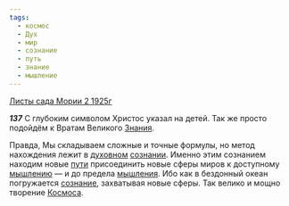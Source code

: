 ```yaml
---
tags:
  - космос
  - Дух
  - мир
  - сознание
  - путь
  - знание
  - мышление
---
```


[Листы сада Мории 2 1925г](https://127.0.0.1:4002/agni/1925)

___137___
С глубоким символом Христос указал на детей. Так же просто подойдём к Вратам Великого [Знания](../../../tags/#[знание](../../../tags/#знание)).   

Правда, Мы складываем сложные и точные формулы, но метод нахождения лежит в [духовном](../../../tags/#Дух) [сознании](../../../tags/#[сознание](../../../tags/#сознание)). Именно этим сознанием находим новые [пути](../../../tags/#путь) присоединить новые сферы миров к доступному [мышлению](../../../tags/#мышление) — и до предела [мышления](../../../tags/#мышление). Ибо как в бездонный океан погружается [сознание](../../../tags/#сознание), захватывая новые сферы. Так велико и мощно творение [Космоса](../../../tags/#космос).   

